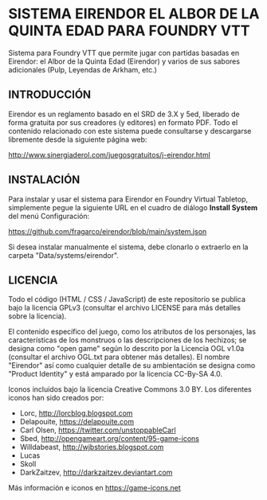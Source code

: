 # SISTEMA EIRENDOR EL ALBOR DE LA QUINTA EDAD PARA FOUNDRY VTT

Sistema para Foundry VTT que permite jugar con partidas basadas en Eirendor: el Albor de la Quinta Edad (Eirendor) y varios de sus sabores adicionales (Pulp, Leyendas de Arkham, etc.)

## INTRODUCCIÓN

Eirendor es un reglamento basado en el SRD de 3.X y 5ed, liberado de forma gratuita por sus creadores (y editores) en formato PDF. Todo el contenido relacionado con este sistema puede consultarse y descargarse libremente desde la siguiente página web:

http://www.sinergiaderol.com/juegosgratuitos/j-eirendor.html

## INSTALACIÓN

Para instalar y usar el sistema para Eirendor en Foundry Virtual Tabletop, simplemente pegue la siguiente URL en el cuadro de diálogo **Install System** del menú Configuración:

https://github.com/fragarco/eirendor/blob/main/system.json

Si desea instalar manualmente el sistema, debe clonarlo o extraerlo en la carpeta "Data/systems/eirendor".

## LICENCIA

Todo el código (HTML / CSS / JavaScript) de este repositorio se publica bajo la licencia GPLv3 (consultar el archivo LICENSE para más detalles sobre la licencia).

El contenido específico del juego, como los atributos de los personajes, las características de los monstruos o las descripciones de los hechizos; se designa como "open game" según lo descrito por la Licencia OGL v1.0a (consultar el archivo OGL.txt para obtener más detalles). El nombre "Eirendor" así como cualquier detalle de su ambientación se designa como "Product Identity" y está amparado por la licencia CC-By-SA 4.0.

Iconos incluidos bajo la licencia Creative Commons 3.0 BY. Los diferentes iconos han sido creados por:

- Lorc, http://lorcblog.blogspot.com
- Delapouite, https://delapouite.com
- Carl Olsen, https://twitter.com/unstoppableCarl
- Sbed, http://opengameart.org/content/95-game-icons
- Willdabeast, http://wjbstories.blogspot.com
- Lucas
- Skoll
- DarkZaitzev, http://darkzaitzev.deviantart.com

Más información e iconos en https://game-icons.net
